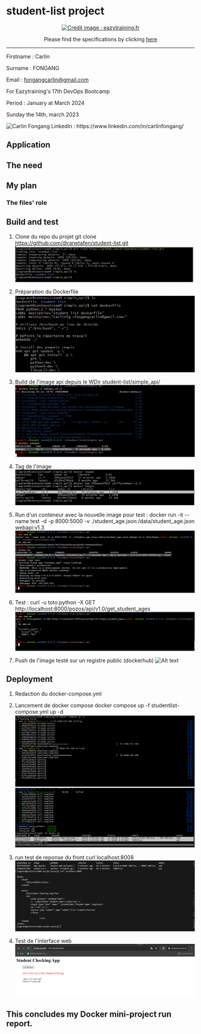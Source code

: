 # student-list project
<p align="center">
  <a href="https://github.com/diranetafen/student-list.git">
    <img src="https://user-images.githubusercontent.com/18481009/84582395-ba230b00-adeb-11ea-9453-22ed1be7e268.jpg" alt="Crédit image : eazytraining.fr" width="500" height="300">
  </a>
</p>
<p align="center">Please find the specifications by clicking <a href="https://github.com/diranetafen/student-list.git">here</a></p>


------------

Firstname : Carlin

Surname : FONGANG

Email : fongangcarlin@gmail.com

For Eazytraining's 17th DevOps Bootcamp

Period : January at March 2024

Sunday the 14th, march 2023

<script src="https://platform.linkedin.com/badges/js/profile.js" async defer type="text/javascript"></script>

<img src="https://media.licdn.com/dms/image/C4E03AQEUnPkOFFTrWQ/profile-displayphoto-shrink_400_400/0/1618084678051?e=1710979200&v=beta&t=sMjRKoI0WFlbqYYgN0TWVobs9k31DBeSiOffAOM8HAo" width="50" height="50" alt="Carlin Fongang"> 
LinkedIn : https://www.linkedin.com/in/carlinfongang/


## Application

## The need

## My plan

### The files' role

## Build and test
1. Clone du repo du projet 
git clone https://github.com/diranetafen/student-list.git
![Alt text](img/image-1.png)

2. Préparation du Dockerfile
![Alt text](img/image-2.png)

3. Build de l'image api depuis le WDir student-list/simple_api/
![Alt text](img/image-3.png)

4. Tag de l'image
![Alt text](img/image-4.png)

5. Run d'un conteneur avec la nouvelle image pour test : 
 docker run -it --name test -d -p 8000:5000 -v ./student_age.json:/data/student_age.json webapi:v1.3
![Alt text](img/image-5.png)

6. Test : 
curl -u toto:python -X GET http://localhost:8000/pozos/api/v1.0/get_student_ages
![Alt text](img/image-6.png)

7. Push de l'image testé sur un registre public (dockerhub)
![Alt text](image-7.png)


## Deployment
1. Redaction du docker-compose.yml

2. Lancement de docker compose
docker compose up -f studentlist-compose.yml up -d
![Alt text](img/image-8.png)
![Alt text](img/image-9.png)

3. run test de reponse du front
curl localhost:8008
![Alt text](img/image-10.png)

4. Test de l'interface web
![Alt text](img/image-11.png)


## This concludes my Docker mini-project run report.